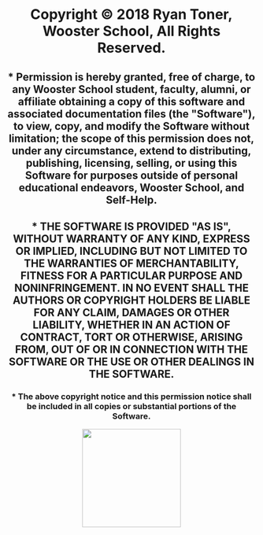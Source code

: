 <h1 align="center"> Copyright © 2018 Ryan Toner, Wooster School, All Rights Reserved. </h1>

<h2 align="center"> * Permission is hereby granted, free of charge, to any Wooster School student, faculty, alumni, or affiliate obtaining a copy of this software and associated documentation files (the "Software"), to view, copy, and modify the Software without limitation; the scope of this permission does not, under any circumstance, extend to distributing, publishing, licensing, selling, or using this Software for purposes outside of personal educational endeavors, Wooster School, and Self-Help. </h2>

<h2 align="center">* THE SOFTWARE IS PROVIDED "AS IS", WITHOUT WARRANTY OF ANY KIND, EXPRESS OR IMPLIED, INCLUDING BUT NOT LIMITED TO THE WARRANTIES OF MERCHANTABILITY, FITNESS FOR A PARTICULAR PURPOSE AND NONINFRINGEMENT. IN NO EVENT SHALL THE AUTHORS OR COPYRIGHT HOLDERS BE LIABLE FOR ANY CLAIM, DAMAGES OR OTHER LIABILITY, WHETHER IN AN ACTION OF CONTRACT, TORT OR OTHERWISE, ARISING FROM, OUT OF OR IN CONNECTION WITH THE SOFTWARE OR THE USE OR OTHER DEALINGS IN THE SOFTWARE. </h2>

<h3 align="center"> * The above copyright notice and this permission notice shall be included in all copies or substantial portions of the Software.</h3>

<p align="center"><img src="https://image.ibb.co/fQ2igG/new_Self_Help_Logo.png" height="200" width="200"></p>
